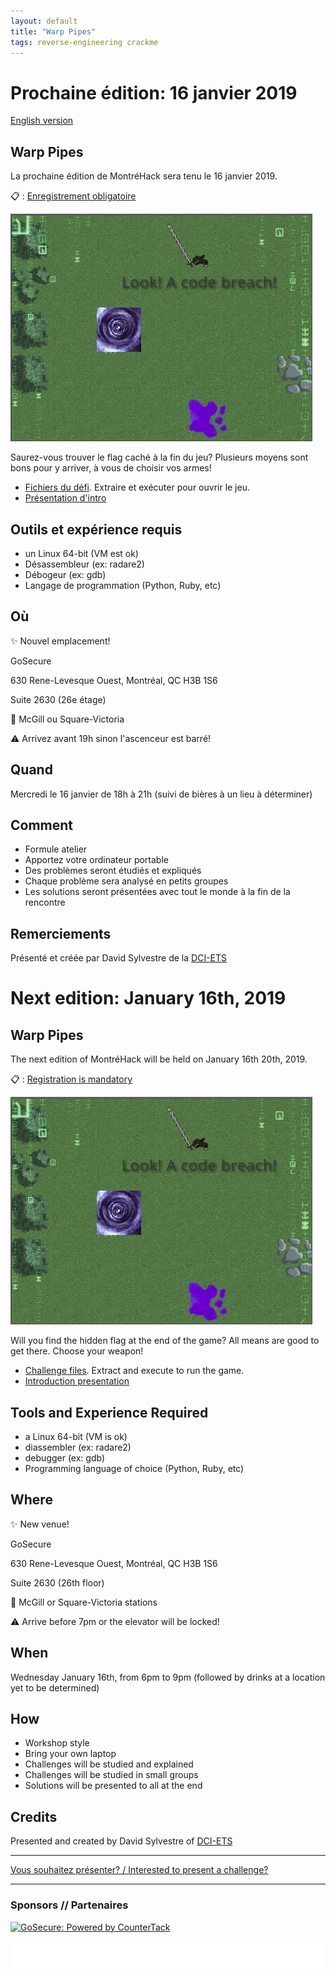 ```yaml
---
layout: default
title: "Warp Pipes"
tags: reverse-engineering crackme
---
```


# Prochaine édition: 16 janvier 2019

[English version](#english)

## Warp Pipes

La prochaine édition de MontréHack sera tenu le 16 janvier 2019.

:clipboard: : [Enregistrement obligatoire](https://www.eventbrite.ca/e/montrehack-warp-pipes-tickets-54957964752)

![Look! A code breach!](/images/19-01_warp-pipes.png)

Saurez-vous trouver le flag caché à la fin du jeu? Plusieurs moyens sont bons
pour y arriver, à vous de choisir vos armes!

* [Fichiers du défi](https://www.dropbox.com/s/40ivcsod4v92s2c/Challenge_Dave.zip?dl=0).
  Extraire et exécuter pour ouvrir le jeu.
* [Présentation d'intro](https://docs.google.com/presentation/d/1WOPJvqHABDLBhT5zs0IxeJB_FMUIOi5anQtPiTRmCxE/)

## Outils et expérience requis

* un Linux 64-bit (VM est ok)
* Désassembleur (ex: radare2)
* Débogeur (ex: gdb)
* Langage de programmation (Python, Ruby, etc)

## Où

:sparkles: Nouvel emplacement!

GoSecure

630 Rene-Levesque Ouest, Montréal, QC H3B 1S6

Suite 2630 (26e étage)

:train2: McGill ou Square-Victoria

:warning: Arrivez avant 19h sinon l'ascenceur est barré!

## Quand

Mercredi le 16 janvier de 18h à 21h (suivi de bières à un lieu à déterminer)

## Comment
 
* Formule atelier
* Apportez votre ordinateur portable
* Des problèmes seront étudiés et expliqués
* Chaque problème sera analysé en petits groupes
* Les solutions seront présentées avec tout le monde à la fin de la rencontre

## Remerciements

Présenté et créée par David Sylvestre de la [DCI-ETS](https://dciets.com/)


<a id="english"></a>

# Next edition: January 16th, 2019

## Warp Pipes

The next edition of MontréHack will be held on January 16th 20th, 2019.

:clipboard: : [Registration is mandatory](https://www.eventbrite.ca/e/montrehack-warp-pipes-tickets-54957964752)

![Look! A code breach!](/images/19-01_warp-pipes.png)

Will you find the hidden flag at the end of the game? All means are good to get
there. Choose your weapon!

* [Challenge files](https://www.dropbox.com/s/40ivcsod4v92s2c/Challenge_Dave.zip?dl=0).
  Extract and execute to run the game.
* [Introduction presentation](https://docs.google.com/presentation/d/1NYWdvTdtLR09YixQ9gpKr7njBet_2rZwwf8G9Gj4hRk/edit?usp=sharing)

## Tools and Experience Required

* a Linux 64-bit (VM is ok)
* diassembler (ex: radare2)
* debugger (ex: gdb)
* Programming language of choice (Python, Ruby, etc)

## Where

:sparkles: New venue!

GoSecure

630 Rene-Levesque Ouest, Montréal, QC H3B 1S6

Suite 2630 (26th floor)

:train2: McGill or Square-Victoria stations

:warning: Arrive before 7pm or the elevator will be locked!

## When

Wednesday January 16th, from 6pm to 9pm (followed by drinks at a location yet to be determined)

## How

* Workshop style
* Bring your own laptop
* Challenges will be studied and explained
* Challenges will be studied in small groups
* Solutions will be presented to all at the end

## Credits

Presented and created by David Sylvestre of [DCI-ETS](https://dciets.com/)

<hr/>

[Vous souhaitez présenter? / Interested to present a challenge?](https://github.com/montrehack/montrehack.github.com/wiki/Present-at-Montrehack)

<hr/>

### Sponsors // Partenaires

[![GoSecure: Powered by CounterTack](https://gosecure.net/wp-content/uploads/2019/01/logo-web.large-transparent.png)](https://gosecure.net/)

[![Brasserie Benelux](/images/benelux.png)](http://brasseriebenelux.com/)
